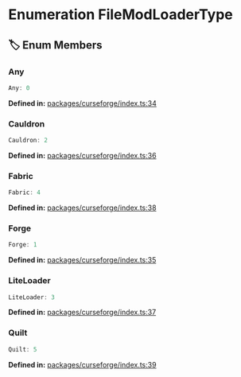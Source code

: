 # Enumeration FileModLoaderType

## 🏷️ Enum Members

### Any

```ts
Any: 0
```
<p style="font-size: 14px; color: var(--vp-c-text-2)">
<strong>Defined in:</strong> <a href="https://github.com/voxelum/minecraft-launcher-core-node/blob/master/packages/curseforge/index.ts#L34" target="_blank" rel="noreferrer">packages/curseforge/index.ts:34</a>
</p>


### Cauldron

```ts
Cauldron: 2
```
<p style="font-size: 14px; color: var(--vp-c-text-2)">
<strong>Defined in:</strong> <a href="https://github.com/voxelum/minecraft-launcher-core-node/blob/master/packages/curseforge/index.ts#L36" target="_blank" rel="noreferrer">packages/curseforge/index.ts:36</a>
</p>


### Fabric

```ts
Fabric: 4
```
<p style="font-size: 14px; color: var(--vp-c-text-2)">
<strong>Defined in:</strong> <a href="https://github.com/voxelum/minecraft-launcher-core-node/blob/master/packages/curseforge/index.ts#L38" target="_blank" rel="noreferrer">packages/curseforge/index.ts:38</a>
</p>


### Forge

```ts
Forge: 1
```
<p style="font-size: 14px; color: var(--vp-c-text-2)">
<strong>Defined in:</strong> <a href="https://github.com/voxelum/minecraft-launcher-core-node/blob/master/packages/curseforge/index.ts#L35" target="_blank" rel="noreferrer">packages/curseforge/index.ts:35</a>
</p>


### LiteLoader

```ts
LiteLoader: 3
```
<p style="font-size: 14px; color: var(--vp-c-text-2)">
<strong>Defined in:</strong> <a href="https://github.com/voxelum/minecraft-launcher-core-node/blob/master/packages/curseforge/index.ts#L37" target="_blank" rel="noreferrer">packages/curseforge/index.ts:37</a>
</p>


### Quilt

```ts
Quilt: 5
```
<p style="font-size: 14px; color: var(--vp-c-text-2)">
<strong>Defined in:</strong> <a href="https://github.com/voxelum/minecraft-launcher-core-node/blob/master/packages/curseforge/index.ts#L39" target="_blank" rel="noreferrer">packages/curseforge/index.ts:39</a>
</p>


